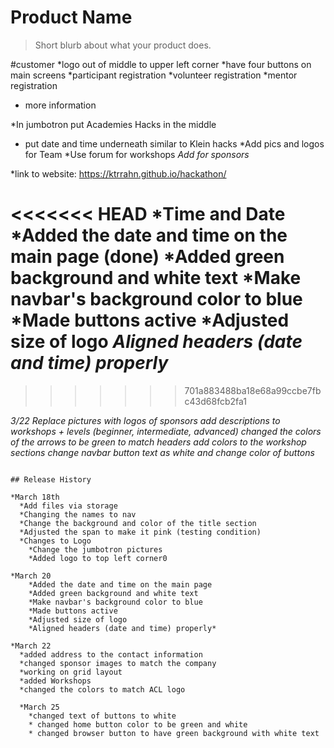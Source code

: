# Product Name
> Short blurb about what your product does.

#customer
*logo out of middle to upper left corner
*have four buttons on main screens
  *participant registration
  *volunteer registration
  *mentor registration
  * more information

  *In jumbotron put Academies Hacks in the middle
  * put date and time underneath similar to Klein hacks
  *Add pics and logos for Team
  *Use forum for workshops
  *Add for sponsors*

*link to website: https://ktrrahn.github.io/hackathon/


<<<<<<< HEAD
  *Time and Date
    *Added the date and time on the main page (done)
    *Added green background and white text
    *Make navbar's background color to blue
    *Made buttons active
    *Adjusted size of logo
    *Aligned headers (date and time) properly*
=======
>>>>>>> 701a883488ba18e68a99ccbe7fbc43d68fcb2fa1


*3/22
Replace pictures with logos of sponsors
add descriptions to workshops + levels (beginner, intermediate, advanced)
changed the colors of the arrows to be green to match headers
add colors to the workshop sections
change navbar button text as white and change color of buttons*




```

## Release History

*March 18th
  *Add files via storage
  *Changing the names to nav
  *Change the background and color of the title section
  *Adjusted the span to make it pink (testing condition)
  *Changes to Logo
    *Change the jumbotron pictures
    *Added logo to top left corner0

*March 20
    *Added the date and time on the main page
    *Added green background and white text
    *Make navbar's background color to blue
    *Made buttons active
    *Adjusted size of logo
    *Aligned headers (date and time) properly*

*March 22
  *added address to the contact information
  *changed sponsor images to match the company
  *working on grid layout
  *added Workshops
  *changed the colors to match ACL logo

  *March 25
    *changed text of buttons to white
    * changed home button color to be green and white
    * changed browser button to have green background with white text
